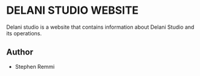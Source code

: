 # DELANI STUDIO WEBSITE
Delani studio is a website that contains information about Delani Studio and its operations.

## Author
- Stephen Remmi


